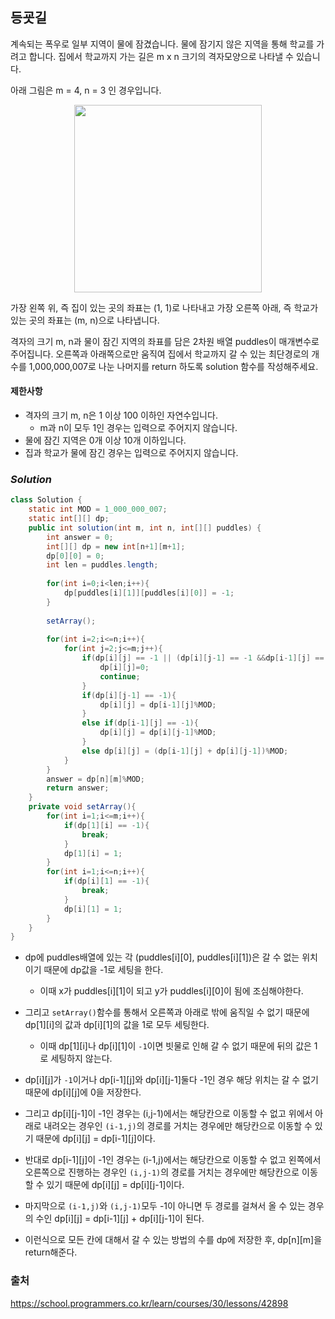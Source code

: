 ## **등굣길**


계속되는 폭우로 일부 지역이 물에 잠겼습니다. 물에 잠기지 않은 지역을 통해 학교를 가려고 합니다. 집에서 학교까지 가는 길은 m x n 크기의 격자모양으로 나타낼 수 있습니다.

아래 그림은 m = 4, n = 3 인 경우입니다.
<p align = "center">
<img width="300px" src="https://grepp-programmers.s3.amazonaws.com/files/ybm/056f54e618/f167a3bc-e140-4fa8-a8f8-326a99e0f567.png"/>
</p>

가장 왼쪽 위, 즉 집이 있는 곳의 좌표는 (1, 1)로 나타내고 가장 오른쪽 아래, 즉 학교가 있는 곳의 좌표는 (m, n)으로 나타냅니다.

격자의 크기 m, n과 물이 잠긴 지역의 좌표를 담은 2차원 배열 puddles이 매개변수로 주어집니다. 오른쪽과 아래쪽으로만 움직여 집에서 학교까지 갈 수 있는 최단경로의 개수를 1,000,000,007로 나눈 나머지를 return 하도록 solution 함수를 작성해주세요.

#### **제한사항**
- 격자의 크기 m, n은 1 이상 100 이하인 자연수입니다.
    - m과 n이 모두 1인 경우는 입력으로 주어지지 않습니다.
- 물에 잠긴 지역은 0개 이상 10개 이하입니다.
- 집과 학교가 물에 잠긴 경우는 입력으로 주어지지 않습니다.
### ***Solution***
``` java
class Solution {
    static int MOD = 1_000_000_007;
    static int[][] dp;
    public int solution(int m, int n, int[][] puddles) {
        int answer = 0;
        int[][] dp = new int[n+1][m+1];
        dp[0][0] = 0;
        int len = puddles.length;
        
        for(int i=0;i<len;i++){
            dp[puddles[i][1]][puddles[i][0]] = -1;
        }
        
        setArray();
        
        for(int i=2;i<=n;i++){
            for(int j=2;j<=m;j++){
                if(dp[i][j] == -1 || (dp[i][j-1] == -1 &&dp[i-1][j] == -1)){
                    dp[i][j]=0;
                    continue;
                }
                if(dp[i][j-1] == -1){
                    dp[i][j] = dp[i-1][j]%MOD;
                }
                else if(dp[i-1][j] == -1){
                    dp[i][j] = dp[i][j-1]%MOD;
                }
                else dp[i][j] = (dp[i-1][j] + dp[i][j-1])%MOD;  
            }
        }
        answer = dp[n][m]%MOD;
        return answer;
    }
    private void setArray(){
        for(int i=1;i<=m;i++){
            if(dp[1][i] == -1){
                break;
            }
            dp[1][i] = 1;
        }
        for(int i=1;i<=n;i++){
            if(dp[i][1] == -1){
                break;
            }
            dp[i][1] = 1;
        }
    }
}
```
- dp에 puddles배열에 있는 각 (puddles[i][0], puddles[i][1])은 갈 수 없는 위치이기 때문에 dp값을 -1로 세팅을 한다.
    - 이때 x가 puddles[i][1]이 되고 y가 puddles[i][0]이 됨에 조심해야한다.
- 그리고 `setArray()`함수를 통해서 오른쪽과 아래로 밖에 움직일 수 없기 때문에 dp[1][i]의 값과 dp[i][1]의 값을 1로 모두 세팅한다.
    - 이때 dp[1][i]나 dp[i][1]이 `-1`이면 빗물로 인해 갈 수 없기 때문에 뒤의 값은 1로 세팅하지 않는다.
- dp[i][j]가 `-1`이거나 dp[i-1][j]와 dp[i][j-1]둘다 -1인 경우 해당 위치는 갈 수 없기 때문에 dp[i][j]에 0을 저장한다.
- 그리고 dp[i][j-1]이 -1인 경우는 (i,j-1)에서는 해당칸으로 이동할 수 없고 위에서 아래로 내려오는 경우인 `(i-1,j)`의 경로를 거치는 경우에만 해당칸으로 이동할 수 있기 때문에 dp[i][j] = dp[i-1][j]이다.
- 반대로 dp[i-1][j]이 -1인 경우는 (i-1,j)에서는 해당칸으로 이동할 수 없고 왼쪽에서 오른쪽으로 진행하는 경우인 `(i,j-1)`의 경로를 거치는 경우에만 해당칸으로 이동할 수 있기 때문에 dp[i][j] = dp[i][j-1]이다.
- 마지막으로 `(i-1,j)`와 `(i,j-1)`모두 -1이 아니면 두 경로를 걸쳐서 올 수 있는 경우의 수인 dp[i][j] = dp[i-1][j] + dp[i][j-1]이 된다.

- 이런식으로 모든 칸에 대해서 갈 수 있는 방법의 수를 dp에 저장한 후, dp[n][m]을 return해준다.


### 출처
https://school.programmers.co.kr/learn/courses/30/lessons/42898